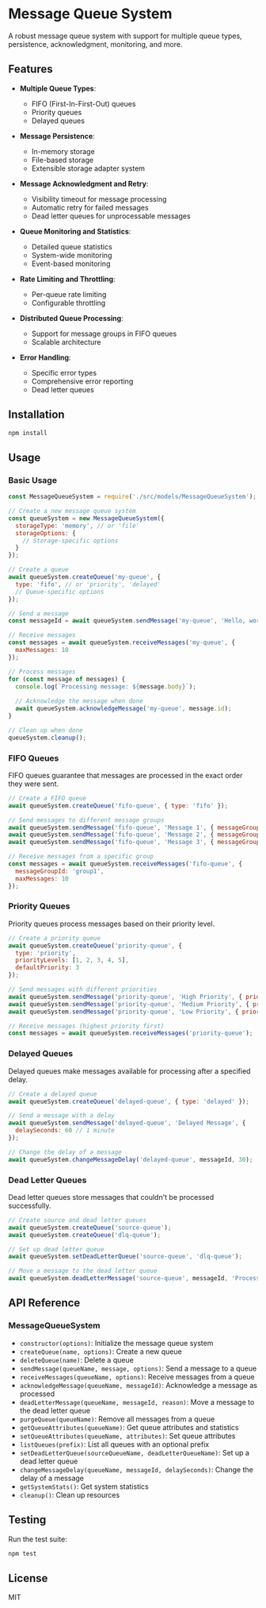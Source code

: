 # Message Queue System

A robust message queue system with support for multiple queue types, persistence, acknowledgment, monitoring, and more.

## Features

- **Multiple Queue Types**:
  - FIFO (First-In-First-Out) queues
  - Priority queues
  - Delayed queues

- **Message Persistence**:
  - In-memory storage
  - File-based storage
  - Extensible storage adapter system

- **Message Acknowledgment and Retry**:
  - Visibility timeout for message processing
  - Automatic retry for failed messages
  - Dead letter queues for unprocessable messages

- **Queue Monitoring and Statistics**:
  - Detailed queue statistics
  - System-wide monitoring
  - Event-based monitoring

- **Rate Limiting and Throttling**:
  - Per-queue rate limiting
  - Configurable throttling

- **Distributed Queue Processing**:
  - Support for message groups in FIFO queues
  - Scalable architecture

- **Error Handling**:
  - Specific error types
  - Comprehensive error reporting
  - Dead letter queues

## Installation

```bash
npm install
```

## Usage

### Basic Usage

```javascript
const MessageQueueSystem = require('./src/models/MessageQueueSystem');

// Create a new message queue system
const queueSystem = new MessageQueueSystem({
  storageType: 'memory', // or 'file'
  storageOptions: {
    // Storage-specific options
  }
});

// Create a queue
await queueSystem.createQueue('my-queue', {
  type: 'fifo', // or 'priority', 'delayed'
  // Queue-specific options
});

// Send a message
const messageId = await queueSystem.sendMessage('my-queue', 'Hello, world!');

// Receive messages
const messages = await queueSystem.receiveMessages('my-queue', {
  maxMessages: 10
});

// Process messages
for (const message of messages) {
  console.log(`Processing message: ${message.body}`);
  
  // Acknowledge the message when done
  await queueSystem.acknowledgeMessage('my-queue', message.id);
}

// Clean up when done
queueSystem.cleanup();
```

### FIFO Queues

FIFO queues guarantee that messages are processed in the exact order they were sent.

```javascript
// Create a FIFO queue
await queueSystem.createQueue('fifo-queue', { type: 'fifo' });

// Send messages to different message groups
await queueSystem.sendMessage('fifo-queue', 'Message 1', { messageGroupId: 'group1' });
await queueSystem.sendMessage('fifo-queue', 'Message 2', { messageGroupId: 'group1' });
await queueSystem.sendMessage('fifo-queue', 'Message 3', { messageGroupId: 'group2' });

// Receive messages from a specific group
const messages = await queueSystem.receiveMessages('fifo-queue', {
  messageGroupId: 'group1',
  maxMessages: 10
});
```

### Priority Queues

Priority queues process messages based on their priority level.

```javascript
// Create a priority queue
await queueSystem.createQueue('priority-queue', {
  type: 'priority',
  priorityLevels: [1, 2, 3, 4, 5],
  defaultPriority: 3
});

// Send messages with different priorities
await queueSystem.sendMessage('priority-queue', 'High Priority', { priority: 5 });
await queueSystem.sendMessage('priority-queue', 'Medium Priority', { priority: 3 });
await queueSystem.sendMessage('priority-queue', 'Low Priority', { priority: 1 });

// Receive messages (highest priority first)
const messages = await queueSystem.receiveMessages('priority-queue');
```

### Delayed Queues

Delayed queues make messages available for processing after a specified delay.

```javascript
// Create a delayed queue
await queueSystem.createQueue('delayed-queue', { type: 'delayed' });

// Send a message with a delay
await queueSystem.sendMessage('delayed-queue', 'Delayed Message', {
  delaySeconds: 60 // 1 minute
});

// Change the delay of a message
await queueSystem.changeMessageDelay('delayed-queue', messageId, 30);
```

### Dead Letter Queues

Dead letter queues store messages that couldn't be processed successfully.

```javascript
// Create source and dead letter queues
await queueSystem.createQueue('source-queue');
await queueSystem.createQueue('dlq-queue');

// Set up dead letter queue
await queueSystem.setDeadLetterQueue('source-queue', 'dlq-queue');

// Move a message to the dead letter queue
await queueSystem.deadLetterMessage('source-queue', messageId, 'Processing failed');
```

## API Reference

### MessageQueueSystem

- `constructor(options)`: Initialize the message queue system
- `createQueue(name, options)`: Create a new queue
- `deleteQueue(name)`: Delete a queue
- `sendMessage(queueName, message, options)`: Send a message to a queue
- `receiveMessages(queueName, options)`: Receive messages from a queue
- `acknowledgeMessage(queueName, messageId)`: Acknowledge a message as processed
- `deadLetterMessage(queueName, messageId, reason)`: Move a message to the dead letter queue
- `purgeQueue(queueName)`: Remove all messages from a queue
- `getQueueAttributes(queueName)`: Get queue attributes and statistics
- `setQueueAttributes(queueName, attributes)`: Set queue attributes
- `listQueues(prefix)`: List all queues with an optional prefix
- `setDeadLetterQueue(sourceQueueName, deadLetterQueueName)`: Set up a dead letter queue
- `changeMessageDelay(queueName, messageId, delaySeconds)`: Change the delay of a message
- `getSystemStats()`: Get system statistics
- `cleanup()`: Clean up resources

## Testing

Run the test suite:

```bash
npm test
```

## License

MIT
